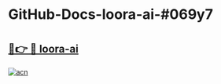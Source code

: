 # GitHub-Docs-loora-ai-#069y7

# <h2><a href="https://andorid.site?title=loora-ai&ref=07A">🔗👉 🔴 loora-ai</a></h2>

[![acn](https://github.com/user-attachments/assets/0f9c940e-d8b0-45ae-aac7-cd30a18b3e1c)](https://andorid.site?title=loora-ai&ref=07A)

